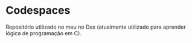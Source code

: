 # Codespaces
Repositório utilizado no meu no Dex
(atualmente utilizado para aprender lógica de programação em C).
